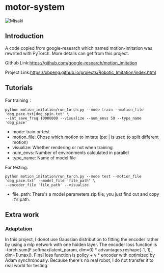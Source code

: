 # motor-system

![Misaki](https://images-wixmp-ed30a86b8c4ca887773594c2.wixmp.com/f/3329d75f-6071-400c-a30e-ffb4a845f064/d6kq62f-f08949f6-f5fb-40d0-9847-fbbc35caa7ed.png/v1/fill/w_1600,h_900,strp/misaki_shokuhou___wallpaper_by_rankwinner_d6kq62f-fullview.png?token=eyJ0eXAiOiJKV1QiLCJhbGciOiJIUzI1NiJ9.eyJzdWIiOiJ1cm46YXBwOjdlMGQxODg5ODIyNjQzNzNhNWYwZDQxNWVhMGQyNmUwIiwiaXNzIjoidXJuOmFwcDo3ZTBkMTg4OTgyMjY0MzczYTVmMGQ0MTVlYTBkMjZlMCIsIm9iaiI6W1t7ImhlaWdodCI6Ijw9OTAwIiwicGF0aCI6IlwvZlwvMzMyOWQ3NWYtNjA3MS00MDBjLWEzMGUtZmZiNGE4NDVmMDY0XC9kNmtxNjJmLWYwODk0OWY2LWY1ZmItNDBkMC05ODQ3LWZiYmMzNWNhYTdlZC5wbmciLCJ3aWR0aCI6Ijw9MTYwMCJ9XV0sImF1ZCI6WyJ1cm46c2VydmljZTppbWFnZS5vcGVyYXRpb25zIl19.eC6HGnG8cK7DH_CbL8zwZ0RGsmxDgapWp0pD3eLfUCI) 

## Introduction
A code copied from google-research which named motion-imitation was rewrited with PyTorch.
More details can get from this project. 

GIthub Link:https://github.com/google-research/motion_imitation

Project Link:https://xbpeng.github.io/projects/Robotic_Imitation/index.html

## Tutorials
For training：
```
python motion_imitation/run_torch.py --mode train --motion_file 'dog_pace.txt|dog_spin.txt' \
--int_save_freq 10000000 --visualize --num_envs 50 --type_name 'dog_pace'
```
* mode: train or test
* motion_file: Chose which motion to imitate (ps: | is used to split different motion)
* visualize: Whether rendering or not when training
* num_envs: Number of environments calculated in parallel
* type_name: Name of model file

For testing:
```
python motion_imitation/run_torch.py --mode test --motion_file 'dog_pace.txt' --model_file 'file_path' \ 
--encoder_file 'file_path' --visualize
```

* file_path: There's a model parameters zip file, you just find out and copy it's path.

## Extra work
### Adaptation
In this project, I donot use Gaussian distribution to fitting the encoder rather by using a mlp network with one hidden layer. The encoder loss function is -torch.sum(F.softmax(latent_param, dim=0) * advantages.reshape(-1, 1), dim=1).max(). Final loss function is policy + γ * encoder with optimized by Adam synchronously. Because there's no real robot, I do not transfer it to real world for testing.
